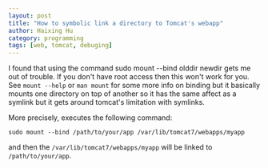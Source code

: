 ```yaml
---
layout: post
title: "How to symbolic link a directory to Tomcat's webapp"
author: Haixing Hu
category: programming
tags: [web, tomcat, debuging]
---
```


I found that using the command sudo mount --bind olddir newdir gets me out of
trouble. If you don't have root access then this won't work for you. See
`mount --help` or `man mount` for some more info on binding but it basically
mounts one directory on top of another so it has the same affect as a symlink
but it gets around tomcat's limitation with symlinks.

More precisely, executes the following command:

    sudo mount --bind /path/to/your/app /var/lib/tomcat7/webapps/myapp

and then the `/var/lib/tomcat7/webapps/myapp` will be linked to `/path/to/your/app`.

